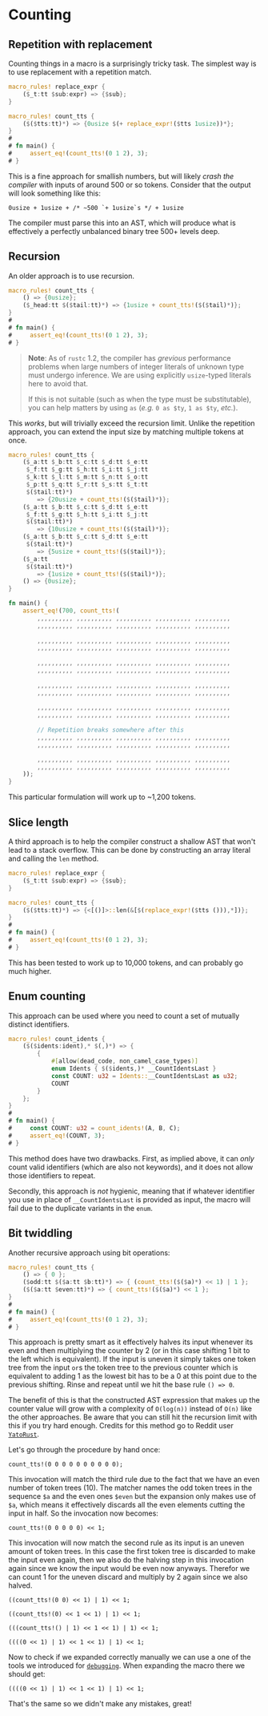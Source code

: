 # Counting

## Repetition with replacement

Counting things in a macro is a surprisingly tricky task. The simplest way is to use replacement
with a repetition match.

```rust
macro_rules! replace_expr {
    ($_t:tt $sub:expr) => {$sub};
}

macro_rules! count_tts {
    ($($tts:tt)*) => {0usize $(+ replace_expr!($tts 1usize))*};
}
# 
# fn main() {
#     assert_eq!(count_tts!(0 1 2), 3);
# }
```

This is a fine approach for smallish numbers, but will likely *crash the compiler* with inputs of
around 500 or so tokens. Consider that the output will look something like this:

```rust,ignore
0usize + 1usize + /* ~500 `+ 1usize`s */ + 1usize
```

The compiler must parse this into an AST, which will produce what is effectively a perfectly
unbalanced binary tree 500+ levels deep.

## Recursion

An older approach is to use recursion.

```rust
macro_rules! count_tts {
    () => {0usize};
    ($_head:tt $($tail:tt)*) => {1usize + count_tts!($($tail)*)};
}
# 
# fn main() {
#     assert_eq!(count_tts!(0 1 2), 3);
# }
```

> **Note**: As of `rustc` 1.2, the compiler has *grevious* performance problems when large numbers
    of integer literals of unknown type must undergo inference. We are using explicitly
    `usize`-typed literals here to avoid that.
>
> If this is not suitable (such as when the type must be substitutable), you can help matters by
    using `as` (*e.g.* `0 as $ty`, `1 as $ty`, *etc.*).

This *works*, but will trivially exceed the recursion limit. Unlike the repetition approach, you can
extend the input size by matching multiple tokens at once.

```rust
macro_rules! count_tts {
    ($_a:tt $_b:tt $_c:tt $_d:tt $_e:tt
     $_f:tt $_g:tt $_h:tt $_i:tt $_j:tt
     $_k:tt $_l:tt $_m:tt $_n:tt $_o:tt
     $_p:tt $_q:tt $_r:tt $_s:tt $_t:tt
     $($tail:tt)*)
        => {20usize + count_tts!($($tail)*)};
    ($_a:tt $_b:tt $_c:tt $_d:tt $_e:tt
     $_f:tt $_g:tt $_h:tt $_i:tt $_j:tt
     $($tail:tt)*)
        => {10usize + count_tts!($($tail)*)};
    ($_a:tt $_b:tt $_c:tt $_d:tt $_e:tt
     $($tail:tt)*)
        => {5usize + count_tts!($($tail)*)};
    ($_a:tt
     $($tail:tt)*)
        => {1usize + count_tts!($($tail)*)};
    () => {0usize};
}

fn main() {
    assert_eq!(700, count_tts!(
        ,,,,,,,,,, ,,,,,,,,,, ,,,,,,,,,, ,,,,,,,,,, ,,,,,,,,,,
        ,,,,,,,,,, ,,,,,,,,,, ,,,,,,,,,, ,,,,,,,,,, ,,,,,,,,,,
        
        ,,,,,,,,,, ,,,,,,,,,, ,,,,,,,,,, ,,,,,,,,,, ,,,,,,,,,,
        ,,,,,,,,,, ,,,,,,,,,, ,,,,,,,,,, ,,,,,,,,,, ,,,,,,,,,,
        
        ,,,,,,,,,, ,,,,,,,,,, ,,,,,,,,,, ,,,,,,,,,, ,,,,,,,,,,
        ,,,,,,,,,, ,,,,,,,,,, ,,,,,,,,,, ,,,,,,,,,, ,,,,,,,,,,
        
        ,,,,,,,,,, ,,,,,,,,,, ,,,,,,,,,, ,,,,,,,,,, ,,,,,,,,,,
        ,,,,,,,,,, ,,,,,,,,,, ,,,,,,,,,, ,,,,,,,,,, ,,,,,,,,,,
        
        ,,,,,,,,,, ,,,,,,,,,, ,,,,,,,,,, ,,,,,,,,,, ,,,,,,,,,,
        ,,,,,,,,,, ,,,,,,,,,, ,,,,,,,,,, ,,,,,,,,,, ,,,,,,,,,,
        
        // Repetition breaks somewhere after this
        ,,,,,,,,,, ,,,,,,,,,, ,,,,,,,,,, ,,,,,,,,,, ,,,,,,,,,,
        ,,,,,,,,,, ,,,,,,,,,, ,,,,,,,,,, ,,,,,,,,,, ,,,,,,,,,,

        ,,,,,,,,,, ,,,,,,,,,, ,,,,,,,,,, ,,,,,,,,,, ,,,,,,,,,,
        ,,,,,,,,,, ,,,,,,,,,, ,,,,,,,,,, ,,,,,,,,,, ,,,,,,,,,,
    ));
}
```

This particular formulation will work up to ~1,200 tokens.

## Slice length

A third approach is to help the compiler construct a shallow AST that won't lead to a stack overflow.
This can be done by constructing an array literal and calling the `len` method.

```rust
macro_rules! replace_expr {
    ($_t:tt $sub:expr) => {$sub};
}

macro_rules! count_tts {
    ($($tts:tt)*) => {<[()]>::len(&[$(replace_expr!($tts ())),*])};
}
# 
# fn main() {
#     assert_eq!(count_tts!(0 1 2), 3);
# }
```

This has been tested to work up to 10,000 tokens, and can probably go much higher.

## Enum counting

This approach can be used where you need to count a set of mutually distinct identifiers.

```rust
macro_rules! count_idents {
    ($($idents:ident),* $(,)*) => {
        {
            #[allow(dead_code, non_camel_case_types)]
            enum Idents { $($idents,)* __CountIdentsLast }
            const COUNT: u32 = Idents::__CountIdentsLast as u32;
            COUNT
        }
    };
}
# 
# fn main() {
#     const COUNT: u32 = count_idents!(A, B, C);
#     assert_eq!(COUNT, 3);
# }
```

This method does have two drawbacks. First, as implied above, it can *only* count valid identifiers
(which are also not keywords), and it does not allow those identifiers to repeat.

Secondly, this approach is *not* hygienic, meaning that if whatever identifier you use in place of
`__CountIdentsLast` is provided as input, the macro will fail due to the duplicate variants in the
`enum`.

## Bit twiddling

Another recursive approach using bit operations: 

```rust
macro_rules! count_tts {
    () => { 0 };
    ($odd:tt $($a:tt $b:tt)*) => { (count_tts!($($a)*) << 1) | 1 };
    ($($a:tt $even:tt)*) => { count_tts!($($a)*) << 1 };
}
# 
# fn main() {
#     assert_eq!(count_tts!(0 1 2), 3);
# }
```

This approach is pretty smart as it effectively halves its input whenever its even and then
multiplying the counter by 2 (or in this case shifting 1 bit to the left which is equivalent). If
the input is uneven it simply takes one token tree from the input `or`s the token tree to the
previous counter which is equivalent to adding 1 as the lowest bit has to be a 0 at this point due
to the previous shifting. Rinse and repeat until we hit the base rule `() => 0`.

The benefit of this is that the constructed AST expression that makes up the counter value will grow
with a complexity of `O(log(n))` instead of `O(n)` like the other approaches. Be aware that you can
still hit the recursion limit with this if you try hard enough. Credits for this method go to Reddit
user [`YatoRust`](https://www.reddit.com/r/rust/comments/d3yag8/the_little_book_of_rust_macros/).


Let's go through the procedure by hand once:

```rust,ignore
count_tts!(0 0 0 0 0 0 0 0 0 0);
```
This invocation will match the third rule due to the fact that we have an even number of token trees
(10). The matcher names the odd token trees in the sequence `$a` and the even ones `$even` but the
expansion only makes use of `$a`, which means it effectively discards all the even elements cutting
the input in half. So the invocation now becomes:
```rust,ignore
count_tts!(0 0 0 0 0) << 1;
```
This invocation will now match the second rule as its input is an uneven amount of token trees. In
this case the first token tree is discarded to make the input even again, then we also do the
halving step in this invocation again since we know the input would be even now anyways. Therefor we
can count 1 for the uneven discard and multiply by 2 again since we also halved.
```rust,ignore
((count_tts!(0 0) << 1) | 1) << 1;
```
```rust,ignore
((count_tts!(0) << 1 << 1) | 1) << 1;
```
```rust,ignore
(((count_tts!() | 1) << 1 << 1) | 1) << 1;
```
```rust,ignore
((((0 << 1) | 1) << 1 << 1) | 1) << 1;
```

Now to check if we expanded correctly manually we can use a one of the tools we introduced for
[`debugging`](/macros/minutiae/debugging.html). When expanding the macro there we should get:
```rust,ignore
((((0 << 1) | 1) << 1 << 1) | 1) << 1;
```

That's the same so we didn't make any mistakes, great!